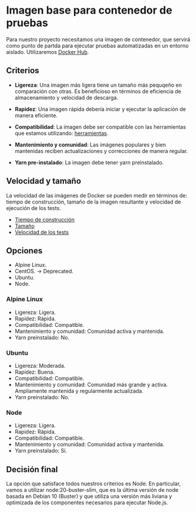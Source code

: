 # Imagen base para contenedor de pruebas
Para nuestro proyecto necesitamos una imagen de contenedor, que servirá como
punto de partda para ejecutar pruebas automatizadas en un entorno aislado.
Utilizaremos [Docker Hub](https://hub.docker.com).

## Criterios
- **Ligereza**: Una imagen más ligera tiene un tamaño más pequqeño en
comparación con otras. Es beneficioso en términos de eficiencia de
almacenamiento y velocidad de descarga.

- **Rapidez**: Una imagen rápida debería iniciar y ejecutar la aplicación de
manera eficiente.

- **Compatibilidad**: La imagen debe ser compatible con las herramientas que
estamos utilizando: [herramientas](./herramientas_test.md).

- **Mantenimiento y comunidad**: Las imágenes populares y bien mantenidas
reciben actualizaciones y correcciones de manera regular.

- **Yarn pre-instalado**: La imagen debe tener yarn preinstalado.

## Velocidad y tamaño
La velocidad de las imágenes de Docker se pueden medir en términos de: tiempo
de construcción, tamaño de la imagen resultante y velocidad de ejecución de
los tests.

- [Tiempo de construcción](../images/build/)
- [Tamaño](../images/tam/)
- [Velocidad de los tests](../images/velocity/)

## Opciones
- Alpine Linux.
- CentOS. -> Deprecated.
- Ubuntu.
- Node.

### Alpine Linux
- Ligereza: Ligera.
- Rapidez: Rápida.
- Compatibilidad: Compatible.
- Mantenimiento y comunidad: Comunidad activa y mantenida.
- Yarn preinstalado: No.

### Ubuntu
- Ligereza: Moderada.
- Rapidez: Buena.
- Compatibilidad: Compatible.
- Mantenimiento y comunidad: Comunidad más grande y activa. Ampliamente
mantenida y regularmente actualizada.
- Yarn preinstalado: No.

### Node
- Ligereza: Ligera.
- Rapidez: Rápida.
- Compatibilidad: Compatible.
- Mantenimiento y comunidad: Comunidad activa y mantenida.
- Yarn preinstalado: Sí.


## Decisión final
La opción que satisface todos nuestros criterios es Node. En particular,
vamos a utilizar node:20-buster-slim, que es la última versión de node basada
en Debian 10 (Buster) y que utiliza una versión más liviana y optimizada de los
componentes necesarios para ejecutar Node.js.